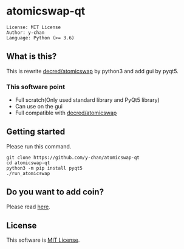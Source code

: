 # atomicswap-qt
```
License: MIT License
Author: y-chan
Language: Python (>= 3.6)
```

## What is this?
This is rewrite [decred/atomicswap](https://github.com/decred/atomicswap) by python3 and add gui by pyqt5.

### This software point
* Full scratch(Only used standard library and PyQt5 library)
* Can use on the gui
* Full compatible with [decred/atomicswap](https://github.com/decred/atomicswap)

## Getting started
Please run this command.
```
git clone https://github.com/y-chan/atomicswap-qt
cd atomicswap-qt
python3 -m pip install pyqt5
./run_atomicswap
```

## Do you want to add coin?
Please read [here](atomicswap/coins/README.md).

## License
This software is [MIT License](LICENSE).
